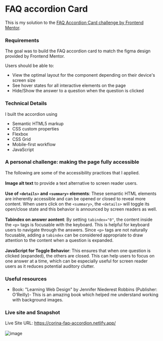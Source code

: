 # FAQ accordion Card

This is my solution to the [FAQ Accordion Card challenge by Frontend Mentor](https://www.frontendmentor.io/challenges/faq-accordion-card-XlyjD0Oam). 

### Requirements
The goal was to build the FAQ accordion card to match the figma design provided by Frontend Mentor.

Users should be able to:
- View the optimal layout for the component depending on their device's screen size
- See hover states for all interactive elements on the page
- Hide/Show the answer to a question when the question is clicked


### Technical Details
I built the accordion using
- Semantic HTML5 markup
- CSS custom properties
- Flexbox
- CSS Grid
- Mobile-first workflow
- JavaScript
  
### A personal challenge: making the page fully accessible
The following are some of the accessibility practices that I applied.
<br>
<br>**Image alt text** to provide a text alternative to screen reader users.
<br>
<br>**Use of `<details>` and `<summary>` elements**:
These semantic HTML elements are inherently accessible and can be opened or closed to reveal more content. When users click on the `<summary>`, the `<details>` will toggle its open/close state and this behavior is announced by screen readers as well.
<br>
<br>**Tabindex on answer aontent**:
By setting `tabindex="0"`, the content inside the `<p>` tags is focusable with the keyboard. This is helpful for keyboard users to navigate through the answers. Since `<p>` tags are not naturally focusable, adding a `tabindex` can be considered appropriate to draw attention to the content when a question is expanded.
<br>
<br>**JavaScript for Toggle Behavior**:
This ensures that when one question is clicked (expanded), the others are closed. This can help users to focus on one answer at a time, which can be especially useful for screen reader users as it reduces potential auditory clutter.

### Useful resources

- Book: "Learning Web Design" by Jennifer Niederest Robbins (Publisher: O'Reilly)- This is an amazing book which helped me understand working with background images.

### Live site and Snapshot

Live Site URL: https://corina-faq-accordion.netlify.app/
<br>
<br>
![image](https://github.com/CorinaMurg/faq-accordion/assets/115652409/3cacd71d-e8c9-44ee-93b5-5e2c27e56cef)


